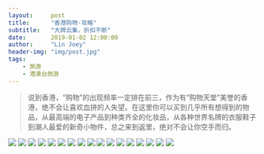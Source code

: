 ```yaml
---
layout:     post
title:      "香港购物·攻略"
subtitle:   "大牌云集，折扣不断"
date:       2019-01-02 12:00:00
author:     "Lin Joey"
header-img: "img/post.jpg"
tags:
    - 旅游
    - 港澳台旅游
---
```

>说到香港，“购物”的出现频率一定排在前三，作为有“购物天堂”美誉的香港，绝不会让喜欢血拼的人失望。在这里你可以买到几乎所有想得到的物品，从最高端的电子产品到种类齐全的化妆品，从各种世界名牌的衣服鞋子到潮人最爱的新奇小物件，总之来到返里，绝对不会让你空手而归。

![](https://linjoey-image.oss-cn-beijing.aliyuncs.com/我是驴友-香港购物旅游攻略_页面_01.jpg)
![](https://linjoey-image.oss-cn-beijing.aliyuncs.com/我是驴友-香港购物旅游攻略_页面_02.jpg)
![](https://linjoey-image.oss-cn-beijing.aliyuncs.com/我是驴友-香港购物旅游攻略_页面_03.jpg)
![](https://linjoey-image.oss-cn-beijing.aliyuncs.com/我是驴友-香港购物旅游攻略_页面_04.jpg)
![](https://linjoey-image.oss-cn-beijing.aliyuncs.com/我是驴友-香港购物旅游攻略_页面_05.jpg)
![](https://linjoey-image.oss-cn-beijing.aliyuncs.com/我是驴友-香港购物旅游攻略_页面_06.jpg)
![](https://linjoey-image.oss-cn-beijing.aliyuncs.com/我是驴友-香港购物旅游攻略_页面_07.jpg)
![](https://linjoey-image.oss-cn-beijing.aliyuncs.com/我是驴友-香港购物旅游攻略_页面_08.jpg)
![](https://linjoey-image.oss-cn-beijing.aliyuncs.com/我是驴友-香港购物旅游攻略_页面_09.jpg)
![](https://linjoey-image.oss-cn-beijing.aliyuncs.com/我是驴友-香港购物旅游攻略_页面_10.jpg)
![](https://linjoey-image.oss-cn-beijing.aliyuncs.com/我是驴友-香港购物旅游攻略_页面_11.jpg)
![](https://linjoey-image.oss-cn-beijing.aliyuncs.com/我是驴友-香港购物旅游攻略_页面_12.jpg)
![](https://linjoey-image.oss-cn-beijing.aliyuncs.com/我是驴友-香港购物旅游攻略_页面_13.jpg)
![](https://linjoey-image.oss-cn-beijing.aliyuncs.com/我是驴友-香港购物旅游攻略_页面_14.jpg)
![](https://linjoey-image.oss-cn-beijing.aliyuncs.com/我是驴友-香港购物旅游攻略_页面_15.jpg)
![](https://linjoey-image.oss-cn-beijing.aliyuncs.com/我是驴友-香港购物旅游攻略_页面_16.jpg)
![](https://linjoey-image.oss-cn-beijing.aliyuncs.com/我是驴友-香港购物旅游攻略_页面_17.jpg)
